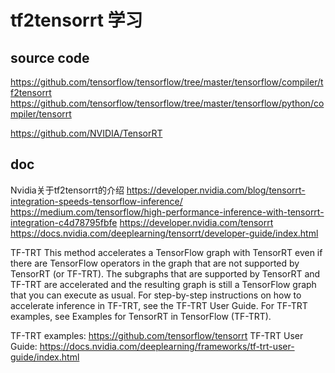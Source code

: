 # tf2tensorrt 学习  
  
## source code  
https://github.com/tensorflow/tensorflow/tree/master/tensorflow/compiler/tf2tensorrt  
https://github.com/tensorflow/tensorflow/tree/master/tensorflow/python/compiler/tensorrt  

https://github.com/NVIDIA/TensorRT

## doc  
Nvidia关于tf2tensorrt的介绍
https://developer.nvidia.com/blog/tensorrt-integration-speeds-tensorflow-inference/  
https://medium.com/tensorflow/high-performance-inference-with-tensorrt-integration-c4d78795fbfe
https://developer.nvidia.com/tensorrt
https://docs.nvidia.com/deeplearning/tensorrt/developer-guide/index.html

TF-TRT
This method accelerates a TensorFlow graph with TensorRT even if there are TensorFlow operators in the graph that are not supported by TensorRT (or TF-TRT). The subgraphs that are supported by TensorRT and TF-TRT are accelerated and the resulting graph is still a TensorFlow graph that you can execute as usual. For step-by-step instructions on how to accelerate inference in TF-TRT, see the TF-TRT User Guide. For TF-TRT examples, see Examples for TensorRT in TensorFlow (TF-TRT).

TF-TRT examples: https://github.com/tensorflow/tensorrt
TF-TRT User Guide: https://docs.nvidia.com/deeplearning/frameworks/tf-trt-user-guide/index.html

